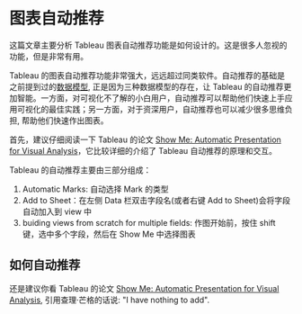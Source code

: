# 图表自动推荐

这篇文章主要分析 Tableau 图表自动推荐功能是如何设计的。这是很多人忽视的功能，但是非常有用。

Tableau 的图表自动推荐功能非常强大，远远超过同类软件。自动推荐的基础是之前提到过的[数据模型](./data-model.html), 正是因为三种数据模型的存在，让 Tableau 的自动推荐更加智能。一方面，对可视化不了解的小白用户，自动推荐可以帮助他们快速上手应用可视化的最佳实践；另一方面，对于资深用户，自动推荐也可以减少很多思维负担, 帮助他们快速作出图表。



首先，建议仔细阅读一下 Tableau 的论文 [Show Me: Automatic Presentation for Visual Analysis](https://www.tableau.com/sites/default/files/whitepapers/081027-infovis-showme-vfinal-fix.pdf)，它比较详细的介绍了 Tableau 自动推荐的原理和交互。

Tableau 的自动推荐主要由三部分组成：

1. Automatic Marks: 自动选择 Mark 的类型
2. Add to Sheet：在左侧 Data 栏双击字段名(或者右键 Add to Sheet)会将字段自动加入到 view 中
3. buiding views from scratch for multiple fields: 作图开始前，按住 shift 键，选中多个字段，然后在 Show Me 中选择图表

## 如何自动推荐

还是建议你看 Tableau 的论文 [Show Me: Automatic Presentation for Visual Analysis](https://www.tableau.com/sites/default/files/whitepapers/081027-infovis-showme-vfinal-fix.pdf), 引用查理·芒格的话说: "I have nothing to add".
